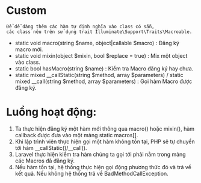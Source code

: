 # Custom
```text
Để dễ dàng thêm các hàm tự định nghĩa vào class có sẵn,
các class nêu trên sử dụng trait Illuminate\Support\Traits\Macroable. 
```
- static void macro(string $name, object|callable $macro) : Đăng ký macro mới.
- static void mixin(object $mixin, bool $replace = true) : Mix một object vào class.
- static bool hasMacro(string $name) : Kiểm tra Macro đăng ký hay chưa.
- static mixed __callStatic(string $method, array $parameters) / static mixed __call(string $method, array $parameters) : Gọi hàm Macro được đăng ký.
# Luồng hoạt động:
1. Ta thực hiện đăng ký một hàm mới thông qua macro() hoặc mixin(), hàm callback được đưa vào một mảng static macros[].
2. Khi lập trình viên thực hiện gọi một hàm không tồn tại, PHP sẽ tự chuyển tới hàm __callStatic()/__call().
3. Laravel thực hiện kiểm tra hàm chúng ta gọi tới phải nằm trong mảng các Macros đã đăng ký.
4. Nếu hàm tồn tại, hệ thống thực hiện gọi động phương thức đó và trả về kết quả. Nếu không hệ thống trả về BadMethodCallException.

